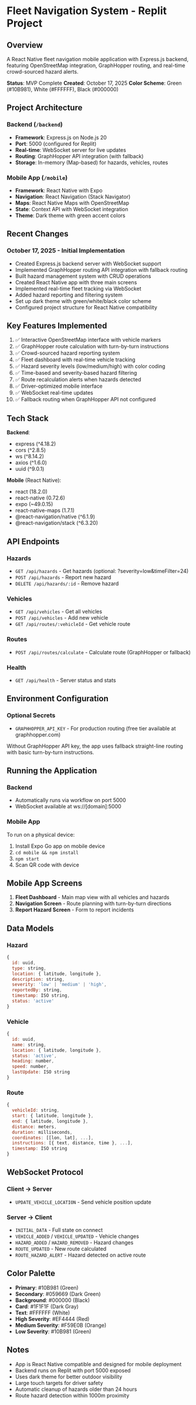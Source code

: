 # Fleet Navigation System - Replit Project

## Overview

A React Native fleet navigation mobile application with Express.js backend, featuring OpenStreetMap integration, GraphHopper routing, and real-time crowd-sourced hazard alerts.

**Status**: MVP Complete
**Created**: October 17, 2025
**Color Scheme**: Green (#10B981), White (#FFFFFF), Black (#000000)

## Project Architecture

### Backend (`/backend`)
- **Framework**: Express.js on Node.js 20
- **Port**: 5000 (configured for Replit)
- **Real-time**: WebSocket server for live updates
- **Routing**: GraphHopper API integration (with fallback)
- **Storage**: In-memory (Map-based) for hazards, vehicles, routes

### Mobile App (`/mobile`)
- **Framework**: React Native with Expo
- **Navigation**: React Navigation (Stack Navigator)
- **Maps**: React Native Maps with OpenStreetMap
- **State**: Context API with WebSocket integration
- **Theme**: Dark theme with green accent colors

## Recent Changes

### October 17, 2025 - Initial Implementation
- Created Express.js backend server with WebSocket support
- Implemented GraphHopper routing API integration with fallback routing
- Built hazard management system with CRUD operations
- Created React Native app with three main screens
- Implemented real-time fleet tracking via WebSocket
- Added hazard reporting and filtering system
- Set up dark theme with green/white/black color scheme
- Configured project structure for React Native compatibility

## Key Features Implemented

1. ✅ Interactive OpenStreetMap interface with vehicle markers
2. ✅ GraphHopper route calculation with turn-by-turn instructions
3. ✅ Crowd-sourced hazard reporting system
4. ✅ Fleet dashboard with real-time vehicle tracking
5. ✅ Hazard severity levels (low/medium/high) with color coding
6. ✅ Time-based and severity-based hazard filtering
7. ✅ Route recalculation alerts when hazards detected
8. ✅ Driver-optimized mobile interface
9. ✅ WebSocket real-time updates
10. ✅ Fallback routing when GraphHopper API not configured

## Tech Stack

**Backend**:
- express (^4.18.2)
- cors (^2.8.5)
- ws (^8.14.2)
- axios (^1.6.0)
- uuid (^9.0.1)

**Mobile** (React Native):
- react (18.2.0)
- react-native (0.72.6)
- expo (~49.0.15)
- react-native-maps (1.7.1)
- @react-navigation/native (^6.1.9)
- @react-navigation/stack (^6.3.20)

## API Endpoints

### Hazards
- `GET /api/hazards` - Get hazards (optional: ?severity=low&timeFilter=24)
- `POST /api/hazards` - Report new hazard
- `DELETE /api/hazards/:id` - Remove hazard

### Vehicles
- `GET /api/vehicles` - Get all vehicles
- `POST /api/vehicles` - Add new vehicle
- `GET /api/routes/:vehicleId` - Get vehicle route

### Routes
- `POST /api/routes/calculate` - Calculate route (GraphHopper or fallback)

### Health
- `GET /api/health` - Server status and stats

## Environment Configuration

### Optional Secrets
- `GRAPHHOPPER_API_KEY` - For production routing (free tier available at graphhopper.com)

Without GraphHopper API key, the app uses fallback straight-line routing with basic turn-by-turn instructions.

## Running the Application

### Backend
- Automatically runs via workflow on port 5000
- WebSocket available at ws://[domain]:5000

### Mobile App
To run on a physical device:
1. Install Expo Go app on mobile device
2. `cd mobile && npm install`
3. `npm start`
4. Scan QR code with device

## Mobile App Screens

1. **Fleet Dashboard** - Main map view with all vehicles and hazards
2. **Navigation Screen** - Route planning with turn-by-turn directions
3. **Report Hazard Screen** - Form to report incidents

## Data Models

### Hazard
```javascript
{
  id: uuid,
  type: string,
  location: { latitude, longitude },
  description: string,
  severity: 'low' | 'medium' | 'high',
  reportedBy: string,
  timestamp: ISO string,
  status: 'active'
}
```

### Vehicle
```javascript
{
  id: uuid,
  name: string,
  location: { latitude, longitude },
  status: 'active',
  heading: number,
  speed: number,
  lastUpdate: ISO string
}
```

### Route
```javascript
{
  vehicleId: string,
  start: { latitude, longitude },
  end: { latitude, longitude },
  distance: meters,
  duration: milliseconds,
  coordinates: [[lon, lat], ...],
  instructions: [{ text, distance, time }, ...],
  timestamp: ISO string
}
```

## WebSocket Protocol

### Client → Server
- `UPDATE_VEHICLE_LOCATION` - Send vehicle position update

### Server → Client
- `INITIAL_DATA` - Full state on connect
- `VEHICLE_ADDED` / `VEHICLE_UPDATED` - Vehicle changes
- `HAZARD_ADDED` / `HAZARD_REMOVED` - Hazard changes
- `ROUTE_UPDATED` - New route calculated
- `ROUTE_HAZARD_ALERT` - Hazard detected on active route

## Color Palette

- **Primary**: #10B981 (Green)
- **Secondary**: #059669 (Dark Green)
- **Background**: #000000 (Black)
- **Card**: #1F1F1F (Dark Gray)
- **Text**: #FFFFFF (White)
- **High Severity**: #EF4444 (Red)
- **Medium Severity**: #F59E0B (Orange)
- **Low Severity**: #10B981 (Green)

## Notes

- App is React Native compatible and designed for mobile deployment
- Backend runs on Replit with port 5000 exposed
- Uses dark theme for better outdoor visibility
- Large touch targets for driver safety
- Automatic cleanup of hazards older than 24 hours
- Route hazard detection within 1000m proximity
